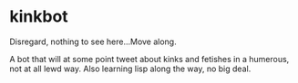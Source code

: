 # kinkbot

Disregard, nothing to see here...Move along.

A bot that will at some point tweet about kinks and fetishes in a humerous, not at all lewd way. Also learning lisp along the way, no big deal.